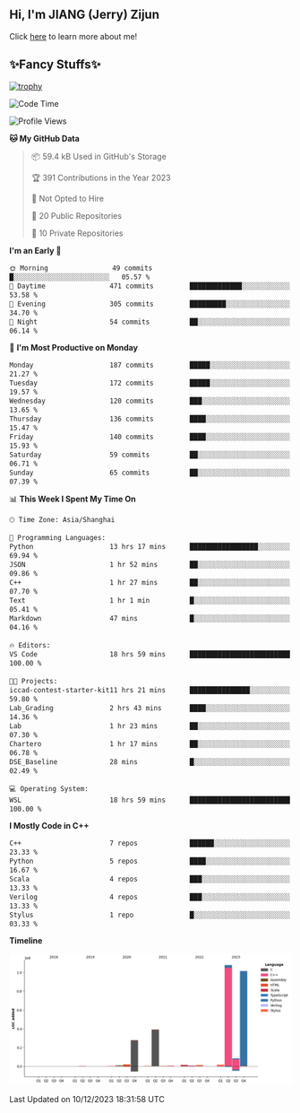 ## Hi, I'm JIANG (Jerry) Zijun

Click [here](https://jzjerry.github.io/about/) to learn more about me!

## ✨Fancy Stuffs✨
[![trophy](https://github-profile-trophy.vercel.app/?username=jzjerry&theme=onedark)](https://github.com/ryo-ma/github-profile-trophy)
<!--START_SECTION:waka-->
![Code Time](http://img.shields.io/badge/Code%20Time-154%20hrs%203%20mins-blue)

![Profile Views](http://img.shields.io/badge/Profile%20Views-5-blue)

**🐱 My GitHub Data** 

> 📦 59.4 kB Used in GitHub's Storage 
 > 
> 🏆 391 Contributions in the Year 2023
 > 
> 🚫 Not Opted to Hire
 > 
> 📜 20 Public Repositories 
 > 
> 🔑 10 Private Repositories 
 > 
**I'm an Early 🐤** 

```text
🌞 Morning                49 commits          █░░░░░░░░░░░░░░░░░░░░░░░░   05.57 % 
🌆 Daytime                471 commits         █████████████░░░░░░░░░░░░   53.58 % 
🌃 Evening                305 commits         █████████░░░░░░░░░░░░░░░░   34.70 % 
🌙 Night                  54 commits          ██░░░░░░░░░░░░░░░░░░░░░░░   06.14 % 
```
📅 **I'm Most Productive on Monday** 

```text
Monday                   187 commits         █████░░░░░░░░░░░░░░░░░░░░   21.27 % 
Tuesday                  172 commits         █████░░░░░░░░░░░░░░░░░░░░   19.57 % 
Wednesday                120 commits         ███░░░░░░░░░░░░░░░░░░░░░░   13.65 % 
Thursday                 136 commits         ████░░░░░░░░░░░░░░░░░░░░░   15.47 % 
Friday                   140 commits         ████░░░░░░░░░░░░░░░░░░░░░   15.93 % 
Saturday                 59 commits          ██░░░░░░░░░░░░░░░░░░░░░░░   06.71 % 
Sunday                   65 commits          ██░░░░░░░░░░░░░░░░░░░░░░░   07.39 % 
```


📊 **This Week I Spent My Time On** 

```text
🕑︎ Time Zone: Asia/Shanghai

💬 Programming Languages: 
Python                   13 hrs 17 mins      █████████████████░░░░░░░░   69.94 % 
JSON                     1 hr 52 mins        ██░░░░░░░░░░░░░░░░░░░░░░░   09.86 % 
C++                      1 hr 27 mins        ██░░░░░░░░░░░░░░░░░░░░░░░   07.70 % 
Text                     1 hr 1 min          █░░░░░░░░░░░░░░░░░░░░░░░░   05.41 % 
Markdown                 47 mins             █░░░░░░░░░░░░░░░░░░░░░░░░   04.16 % 

🔥 Editors: 
VS Code                  18 hrs 59 mins      █████████████████████████   100.00 % 

🐱‍💻 Projects: 
iccad-contest-starter-kit11 hrs 21 mins      ███████████████░░░░░░░░░░   59.80 % 
Lab_Grading              2 hrs 43 mins       ████░░░░░░░░░░░░░░░░░░░░░   14.36 % 
Lab                      1 hr 23 mins        ██░░░░░░░░░░░░░░░░░░░░░░░   07.30 % 
Chartero                 1 hr 17 mins        ██░░░░░░░░░░░░░░░░░░░░░░░   06.78 % 
DSE_Baseline             28 mins             █░░░░░░░░░░░░░░░░░░░░░░░░   02.49 % 

💻 Operating System: 
WSL                      18 hrs 59 mins      █████████████████████████   100.00 % 
```

**I Mostly Code in C++** 

```text
C++                      7 repos             ██████░░░░░░░░░░░░░░░░░░░   23.33 % 
Python                   5 repos             ████░░░░░░░░░░░░░░░░░░░░░   16.67 % 
Scala                    4 repos             ███░░░░░░░░░░░░░░░░░░░░░░   13.33 % 
Verilog                  4 repos             ███░░░░░░░░░░░░░░░░░░░░░░   13.33 % 
Stylus                   1 repo              █░░░░░░░░░░░░░░░░░░░░░░░░   03.33 % 
```



**Timeline**

![Lines of Code chart](https://raw.githubusercontent.com/Jzjerry/Jzjerry/main/assets/bar_graph.png)


 Last Updated on 10/12/2023 18:31:58 UTC
<!--END_SECTION:waka-->

